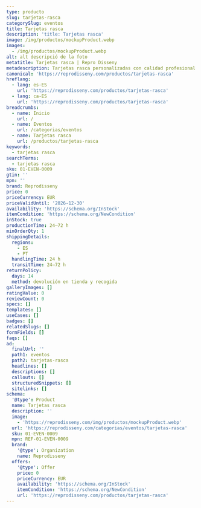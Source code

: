 ```yaml
---
type: producto
slug: tarjetas-rasca
categorySlug: eventos
title: Tarjetas rasca
description: 'title: Tarjetas rasca'
image: /img/productos/mockupProduct.webp
images:
  - /img/productos/mockupProduct.webp
alt: alt descripció de la foto
metatitle: Tarjetas rasca | Repro Disseny
metadescription: Tarjetas rasca personalizadas con calidad profesional en Cataluña.
canonical: 'https://reprodisseny.com/productos/tarjetas-rasca'
hreflang:
  - lang: es-ES
    url: 'https://reprodisseny.com/productos/tarjetas-rasca'
  - lang: ca-ES
    url: 'https://reprodisseny.com/productos/tarjetas-rasca'
breadcrumbs:
  - name: Inicio
    url: /
  - name: Eventos
    url: /categorias/eventos
  - name: Tarjetas rasca
    url: /productos/tarjetas-rasca
keywords:
  - tarjetas rasca
searchTerms:
  - tarjetas rasca
sku: 01-EVEN-0009
gtin: ''
mpn: ''
brand: Reprodisseny
price: 0
priceCurrency: EUR
priceValidUntil: '2026-12-30'
availability: 'https://schema.org/InStock'
itemCondition: 'https://schema.org/NewCondition'
inStock: true
productionTime: 24–72 h
minOrderQty: 1
shippingDetails:
  regions:
    - ES
    - PT
  handlingTime: 24 h
  transitTime: 24–72 h
returnPolicy:
  days: 14
  method: devolución en tienda y recogida
galleryImages: []
ratingValue: 0
reviewCount: 0
specs: []
templates: []
useCases: []
badges: []
relatedSlugs: []
formFields: []
faqs: []
ad:
  finalUrl: ''
  path1: eventos
  path2: tarjetas-rasca
  headlines: []
  descriptions: []
  callouts: []
  structuredSnippets: []
  sitelinks: []
schema:
  '@type': Product
  name: Tarjetas rasca
  description: ''
  image:
    - 'https://reprodisseny.com/img/productos/mockupProduct.webp'
  url: 'https://reprodisseny.com/categorias/eventos/tarjetas-rasca'
  sku: 01-EVEN-0009
  mpn: REF-01-EVEN-0009
  brand:
    '@type': Organization
    name: Reprodisseny
  offers:
    '@type': Offer
    price: 0
    priceCurrency: EUR
    availability: 'https://schema.org/InStock'
    itemCondition: 'https://schema.org/NewCondition'
    url: 'https://reprodisseny.com/productos/tarjetas-rasca'
---
```


